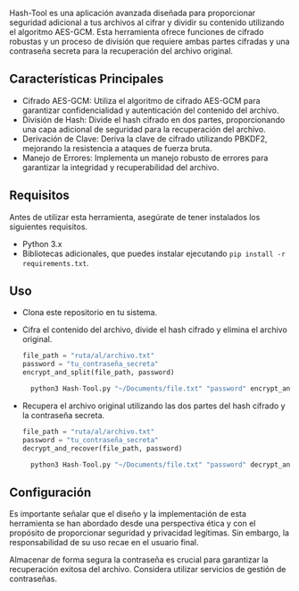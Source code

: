 Hash-Tool es una aplicación avanzada diseñada para proporcionar seguridad adicional a tus archivos al cifrar y dividir su contenido utilizando el algoritmo AES-GCM. Esta herramienta ofrece funciones de cifrado robustas y un proceso de división que requiere ambas partes cifradas y una contraseña secreta para la recuperación del archivo original.

## Características Principales

- Cifrado AES-GCM: Utiliza el algoritmo de cifrado AES-GCM para garantizar confidencialidad y autenticación del contenido del archivo.
- División de Hash: Divide el hash cifrado en dos partes, proporcionando una capa adicional de seguridad para la recuperación del archivo.
- Derivación de Clave: Deriva la clave de cifrado utilizando PBKDF2, mejorando la resistencia a ataques de fuerza bruta.
- Manejo de Errores: Implementa un manejo robusto de errores para garantizar la integridad y recuperabilidad del archivo.


## Requisitos

Antes de utilizar esta herramienta, asegúrate de tener instalados los siguientes requisitos.

- Python 3.x
- Bibliotecas adicionales, que puedes instalar ejecutando `pip install -r requirements.txt`.

## Uso

- Clona este repositorio en tu sistema.
- Cifra el contenido del archivo, divide el hash cifrado y elimina el archivo original.
    ```python
    file_path = "ruta/al/archivo.txt"
    password = "tu_contraseña_secreta"
    encrypt_and_split(file_path, password)
    ```
  ```python
    python3 Hash-Tool.py "~/Documents/file.txt" "password" encrypt_and_split
    ```
    
- Recupera el archivo original utilizando las dos partes del hash cifrado y la contraseña secreta.
    ```python
    file_path = "ruta/al/archivo.txt"
    password = "tu_contraseña_secreta"
    decrypt_and_recover(file_path, password)
    ```
  ```python
    python3 Hash-Tool.py "~/Documents/file.txt" "password" decrypt_and_recover
    ```
## Configuración

Es importante señalar que el diseño y la implementación de esta herramienta se han abordado desde una perspectiva ética y con el propósito de proporcionar seguridad y privacidad legítimas. Sin embargo, la responsabilidad de su uso recae en el usuario final.

Almacenar de forma segura la contraseña es crucial para garantizar la recuperación exitosa del archivo. Considera utilizar servicios de gestión de contraseñas.

